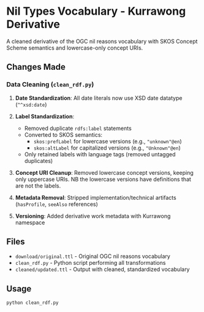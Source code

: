 # Nil Types Vocabulary - Kurrawong Derivative

A cleaned derivative of the OGC nil reasons vocabulary with SKOS Concept Scheme semantics and lowercase-only concept URIs.

## Changes Made

### Data Cleaning (`clean_rdf.py`)

1. **Date Standardization**: All date literals now use XSD date datatype (`^^xsd:date`)

2. **Label Standardization**: 
   - Removed duplicate `rdfs:label` statements
   - Converted to SKOS semantics:
     - `skos:prefLabel` for lowercase versions (e.g., `"unknown"@en`)
     - `skos:altLabel` for capitalized versions (e.g., `"Unknown"@en`)
   - Only retained labels with language tags (removed untagged duplicates)

3. **Concept URI Cleanup**: Removed lowercase concept versions, keeping only uppercase URIs. NB the lowercase versions have definitions that are not the labels.

4. **Metadata Removal**: Stripped implementation/technical artifacts (`hasProfile`, `seeAlso` references)

5. **Versioning**: Added derivative work metadata with Kurrawong namespace

## Files

- `download/original.ttl` - Original OGC nil reasons vocabulary
- `clean_rdf.py` - Python script performing all transformations
- `cleaned/updated.ttl` - Output with cleaned, standardized vocabulary

## Usage

```bash
python clean_rdf.py
```